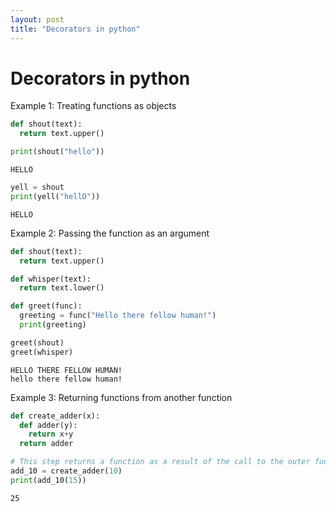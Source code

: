 ```yaml
---
layout: post
title: "Decorators in python"
---
```


# Decorators in python

Example 1: Treating functions as objects


```python
def shout(text):
  return text.upper()

print(shout("hello"))
```

    HELLO



```python
yell = shout
print(yell("hellO"))
```

    HELLO


Example 2: Passing the function as an argument


```python
def shout(text):
  return text.upper()

def whisper(text):
  return text.lower()

def greet(func):
  greeting = func("Hello there fellow human!")
  print(greeting)

greet(shout)
greet(whisper)
```

    HELLO THERE FELLOW HUMAN!
    hello there fellow human!


Example 3: Returning functions from another function


```python
def create_adder(x):
  def adder(y):
    return x+y
  return adder

# This step returns a function as a result of the call to the outer function
add_10 = create_adder(10)
print(add_10(15))
```

    25
